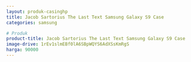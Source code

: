 ```yaml
---
layout: produk-casinghp
title: Jacob Sartorius The Last Text Samsung Galaxy S9 Case
categories: samsung

# Produk
product-title: Jacob Sartorius The Last Text Samsung Galaxy S9 Case
image-drive: 1rEv1slmEBf0lA6SBpWQYS6AdXSsKmRgS
harga: 90000
---
```


